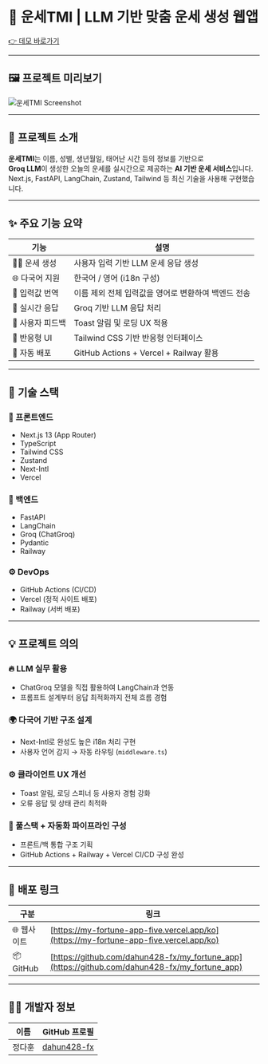 # 🔮 운세TMI | LLM 기반 맞춤 운세 생성 웹앱

[👉 데모 바로가기](https://my-fortune-app-five.vercel.app/ko)  

---

## 🖼️ 프로젝트 미리보기

![운세TMI Screenshot](https://github.com/user-attachments/assets/68b70b74-2272-4f88-bdbc-77f147a65fb2)

---

## 📌 프로젝트 소개

**운세TMI**는 이름, 성별, 생년월일, 태어난 시간 등의 정보를 기반으로  
**Groq LLM**이 생성한 오늘의 운세를 실시간으로 제공하는 **AI 기반 운세 서비스**입니다.  
Next.js, FastAPI, LangChain, Zustand, Tailwind 등 최신 기술을 사용해 구현했습니다.

---

## ✨ 주요 기능 요약

| 기능           | 설명 |
|----------------|------|
| 🧙‍♂️ 운세 생성   | 사용자 입력 기반 LLM 운세 응답 생성 |
| 🌐 다국어 지원   | 한국어 / 영어 (i18n 구성) |
| 🧠 입력값 번역   | 이름 제외 전체 입력값을 영어로 변환하여 백엔드 전송 |
| 🔁 실시간 응답   | Groq 기반 LLM 응답 처리 |
| 📣 사용자 피드백 | Toast 알림 및 로딩 UX 적용 |
| 📱 반응형 UI    | Tailwind CSS 기반 반응형 인터페이스 |
| 🚀 자동 배포     | GitHub Actions + Vercel + Railway 활용 |

---

## 🧩 기술 스택

### 🔷 프론트엔드
- Next.js 13 (App Router)
- TypeScript
- Tailwind CSS
- Zustand
- Next-Intl
- Vercel

### 🔶 백엔드
- FastAPI
- LangChain
- Groq (ChatGroq)
- Pydantic
- Railway

### ⚙️ DevOps
- GitHub Actions (CI/CD)
- Vercel (정적 사이트 배포)
- Railway (서버 배포)

---

## 💡 프로젝트 의의

### 🔥 LLM 실무 활용
- ChatGroq 모델을 직접 활용하여 LangChain과 연동
- 프롬프트 설계부터 응답 최적화까지 전체 흐름 경험

### 🌍 다국어 기반 구조 설계
- Next-Intl로 완성도 높은 i18n 처리 구현
- 사용자 언어 감지 → 자동 라우팅 (`middleware.ts`)

### ⚙️ 클라이언트 UX 개선
- Toast 알림, 로딩 스피너 등 사용자 경험 강화
- 오류 응답 및 상태 관리 최적화

### 🚀 풀스택 + 자동화 파이프라인 구성
- 프론트/백 통합 구조 기획
- GitHub Actions + Railway + Vercel CI/CD 구성 완성

---

## 🔗 배포 링크

| 구분       | 링크 |
|------------|------|
| 🌐 웹사이트 | [https://my-fortune-app-five.vercel.app/ko](https://my-fortune-app-five.vercel.app/ko) |
| 📦 GitHub  | [https://github.com/dahun428-fx/my_fortune_app](https://github.com/dahun428-fx/my_fortune_app) |

---

## 👨‍💻 개발자 정보

| 이름   | GitHub 프로필 |
|--------|----------------|
| 정다훈 | [dahun428-fx](https://github.com/dahun428-fx) |
